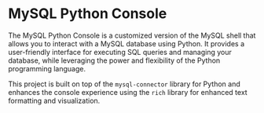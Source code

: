 # MySQL Python Console

The MySQL Python Console is a customized version of the MySQL shell that allows you to interact with a MySQL database using Python. It provides a user-friendly interface for executing SQL queries and managing your database, while leveraging the power and flexibility of the Python programming language.

This project is built on top of the `mysql-connector` library for Python and enhances the console experience using the `rich` library for enhanced text formatting and visualization.

